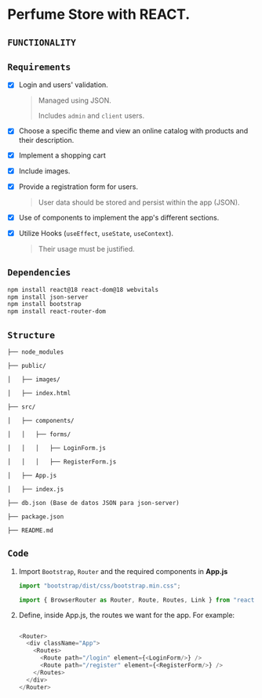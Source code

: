 # Perfume Store with REACT.

## `FUNCTIONALITY`

## `Requirements`

- [x] Login and users' validation.

  > Managed using JSON.
  >
  > Includes `admin` and `client` users.

- [x] Choose a specific theme and view an online catalog with products and their description.

- [x] Implement a shopping cart

- [x] Include images.

- [x] Provide a registration form for users.

  > User data should be stored and persist within the app (JSON).

- [x] Use of components to implement the app's different sections.

- [x] Utilize Hooks (`useEffect`, `useState`, `useContext`).

  > Their usage must be justified.

## `Dependencies`

```bash
npm install react@18 react-dom@18 webvitals
npm install json-server
npm install bootstrap
npm install react-router-dom
```

## `Structure`
> 
    ├── node_modules

    ├── public/

    │   ├── images/

    │   ├── index.html

    ├── src/

    │   ├── components/

    │   │   ├── forms/

    │   │   │   ├── LoginForm.js

    │   │   │   ├── RegisterForm.js

    │   ├── App.js

    │   ├── index.js

    ├── db.json (Base de datos JSON para json-server)

    ├── package.json

    ├── README.md
>

## `Code`

1. Import `Bootstrap`, `Router` and the required components in **App.js**

    ```js
    import "bootstrap/dist/css/bootstrap.min.css";

    import { BrowserRouter as Router, Route, Routes, Link } from "react-router-dom";
    ```

2. Define, inside App.js, the routes we want for the app. For example: 

    ```js

    <Router>
      <div className="App">
        <Routes>
          <Route path="/login" element={<LoginForm/>} />
          <Route path="/register" element={<RegisterForm/>} />
        </Routes>
      </div>
    </Router>

    ```